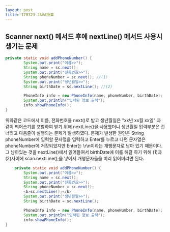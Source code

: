 ```yaml
---
layout: post
title: 170323 JAVA授業
---
```


## Scanner next() 메서드 후에 nextLine() 메서드 사용시 생기는 문제

```java
private static void addPhoneNumber() {
		System.out.print("이름>>");
		String name = sc.next();
		System.out.print("전화번호>>");
		String phoneNumber = sc.next(); //(1)
		System.out.print("생년월일>>");
		String birthDate = sc.nextLine(); //(2)

		PhoneInfo info = new PhoneInfo(name, phoneNumber, birthDate);
		System.out.println("입력된 정보 출력");
		info.showPhoneInfo();
}

```
위와같은 코드에서 이름, 전화번호를 next()로 받고 생년월일은 "xx년 xx월 xx일" 과 같이 띄어쓰기를 포함하여 받기 위해 nextLine()을 사용했더니 생년월일 입력부분은 건너띄고 다음줄이 실행되는 문제가 발생하였다.  문제가 발생한 원인은 String phoneNumber에 입력할 문자열을 입력하고 Enter를 누르고 나면 문자열은 phoneNumber에 저장되었지만 Enter는 \r\n이라는 개행문자로 남아 있기 때문이다. 그 남아있는 것을 nextLine()에서 읽어들여서 birthDate에 이를 해결 하기 위해 (1)과 (2)사이에 scan.nextLine();을 넣어서 개행문자들을 미리 읽어버리면 된다.

```java
	private static void addPhoneNumber() {
		System.out.print("이름>>");
		String name = sc.next();
		System.out.print("전화번호>>");
		String phoneNumber = sc.next();
		<b>sc.nextLine();</b>
		System.out.print("생년월일>>");
		String birthDate = sc.nextLine();

		PhoneInfo info = new PhoneInfo(name, phoneNumber, birthDate);
		System.out.println("입력된 정보 출력");
		info.showPhoneInfo();
}
```
